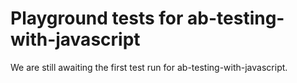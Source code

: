 # Playground tests for ab-testing-with-javascript
We are still awaiting the first test run for ab-testing-with-javascript.
